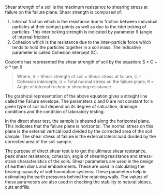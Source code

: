 Shear strength of a soil is the maximum resistance to shearing stress at failure on the failure plane. Shear strength is composed of:
1. Internal friction which is the resistance due to friction between individual particles at their contact points as well as due to the interlocking of particles. This interlocking strength is indicated by parameter θ (angle of internal friction).
2. Cohesion which is the resistance due to the inter-particle force which tends to hold the particles together in a soil mass. The indicative parameter is called Cohesion intercept (C).

Coulomb has represented the shear strength of soil by the equation:
S = C + σ * tan θ
> Where, S = Shear strength of soil = Shear stress at failure, C = Cohesion intercepts, σ = Total normal stress on the failure plane, θ = Angle of internal friction or shearing resistance.

The graphical representation of the above equation gives a straight line called the Failure envelope. The parameters c and θ are not constant for a given type of soil but depend on its degree of saturation, drainage conditions and the condition of laboratory testing. 

In the direct shear test, the sample is sheared along the horizontal plane. This indicates that the failure plane is horizontal. The normal stress on this plane is the external vertical load divided by the corrected area of the soil sample. The shear stress at failure is the external lateral load divided by the corrected area of the soil sample.

The purpose of direct shear test is to get the ultimate shear resistance, peak shear resistance, cohesion, angle of shearing resistance and stress-strain characteristics of the soils. Shear parameters are used in the design of earthen dams and embankments. These are used in calculating the bearing capacity of soil-foundation systems. These parameters help in estimating the earth pressures behind the retaining walls. The values of these parameters are also used in checking the stability to natural slopes, cuts andfills.

